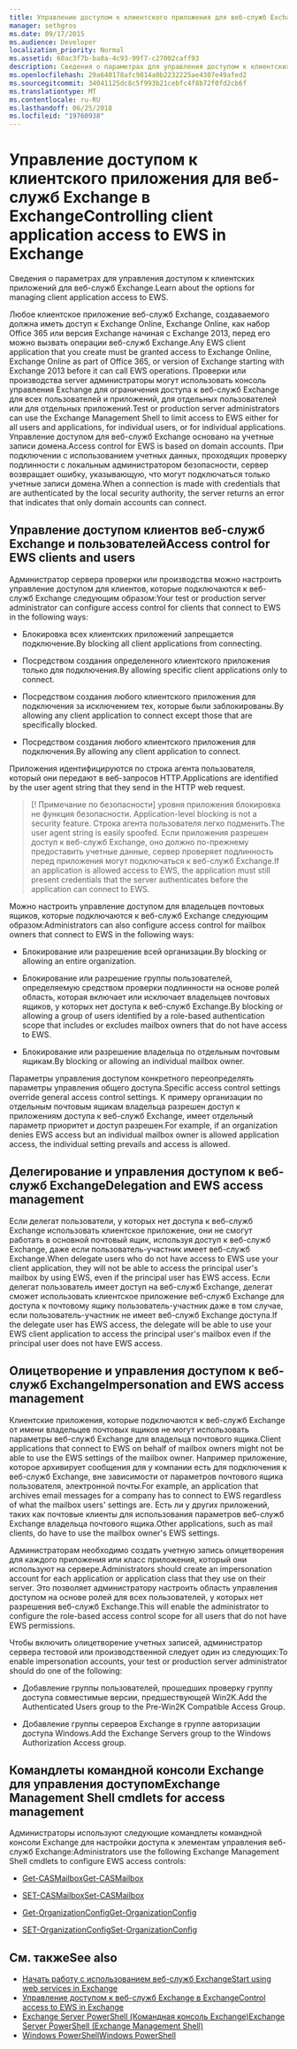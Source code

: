 ```yaml
---
title: Управление доступом к клиентского приложения для веб-служб Exchange в Exchange
manager: sethgros
ms.date: 09/17/2015
ms.audience: Developer
localization_priority: Normal
ms.assetid: 60ac3f7b-ba8a-4c93-99f7-c27002caff93
description: Сведения о параметрах для управления доступом к клиентских приложений для веб-служб Exchange.
ms.openlocfilehash: 29a640178afc9814a0b2232225ae4307e49afed2
ms.sourcegitcommit: 34041125dc8c5f993b21cebfc4f8b72f0fd2cb6f
ms.translationtype: MT
ms.contentlocale: ru-RU
ms.lasthandoff: 06/25/2018
ms.locfileid: "19760938"
---
```

# <a name="controlling-client-application-access-to-ews-in-exchange"></a><span data-ttu-id="740dc-103">Управление доступом к клиентского приложения для веб-служб Exchange в Exchange</span><span class="sxs-lookup"><span data-stu-id="740dc-103">Controlling client application access to EWS in Exchange</span></span>

<span data-ttu-id="740dc-104">Сведения о параметрах для управления доступом к клиентских приложений для веб-служб Exchange.</span><span class="sxs-lookup"><span data-stu-id="740dc-104">Learn about the options for managing client application access to EWS.</span></span>
  
<span data-ttu-id="740dc-105">Любое клиентское приложение веб-служб Exchange, создаваемого должна иметь доступ к Exchange Online, Exchange Online, как набор Office 365 или версия Exchange начиная с Exchange 2013, перед его можно вызвать операции веб-служб Exchange.</span><span class="sxs-lookup"><span data-stu-id="740dc-105">Any EWS client application that you create must be granted access to Exchange Online, Exchange Online as part of Office 365, or version of Exchange starting with Exchange 2013 before it can call EWS operations.</span></span> <span data-ttu-id="740dc-106">Проверки или производства server администраторы могут использовать консоль управления Exchange для ограничения доступа к веб-служб Exchange для всех пользователей и приложений, для отдельных пользователей или для отдельных приложений.</span><span class="sxs-lookup"><span data-stu-id="740dc-106">Test or production server administrators can use the Exchange Management Shell to limit access to EWS either for all users and applications, for individual users, or for individual applications.</span></span> <span data-ttu-id="740dc-107">Управление доступом для веб-служб Exchange основано на учетные записи домена.</span><span class="sxs-lookup"><span data-stu-id="740dc-107">Access control for EWS is based on domain accounts.</span></span> <span data-ttu-id="740dc-108">При подключении с использованием учетных данных, проходящих проверку подлинности с локальным администратором безопасности, сервер возвращает ошибку, указывающую, что могут подключаться только учетные записи домена.</span><span class="sxs-lookup"><span data-stu-id="740dc-108">When a connection is made with credentials that are authenticated by the local security authority, the server returns an error that indicates that only domain accounts can connect.</span></span> 
  
## <a name="access-control-for-ews-clients-and-users"></a><span data-ttu-id="740dc-109">Управление доступом клиентов веб-служб Exchange и пользователей</span><span class="sxs-lookup"><span data-stu-id="740dc-109">Access control for EWS clients and users</span></span>
<span data-ttu-id="740dc-110"><a name="bk_configure"> </a></span><span class="sxs-lookup"><span data-stu-id="740dc-110"></span></span>

<span data-ttu-id="740dc-111">Администратор сервера проверки или производства можно настроить управление доступом для клиентов, которые подключаются к веб-служб Exchange следующим образом:</span><span class="sxs-lookup"><span data-stu-id="740dc-111">Your test or production server administrator can configure access control for clients that connect to EWS in the following ways:</span></span> 
  
- <span data-ttu-id="740dc-112">Блокировка всех клиентских приложений запрещается подключение.</span><span class="sxs-lookup"><span data-stu-id="740dc-112">By blocking all client applications from connecting.</span></span>
    
- <span data-ttu-id="740dc-113">Посредством создания определенного клиентского приложения только для подключения.</span><span class="sxs-lookup"><span data-stu-id="740dc-113">By allowing specific client applications only to connect.</span></span>
    
- <span data-ttu-id="740dc-114">Посредством создания любого клиентского приложения для подключения за исключением тех, которые были заблокированы.</span><span class="sxs-lookup"><span data-stu-id="740dc-114">By allowing any client application to connect except those that are specifically blocked.</span></span>
    
- <span data-ttu-id="740dc-115">Посредством создания любого клиентского приложения для подключения.</span><span class="sxs-lookup"><span data-stu-id="740dc-115">By allowing any client application to connect.</span></span>
    
<span data-ttu-id="740dc-116">Приложения идентифицируются по строка агента пользователя, который они передают в веб-запросов HTTP.</span><span class="sxs-lookup"><span data-stu-id="740dc-116">Applications are identified by the user agent string that they send in the HTTP web request.</span></span>
  
> [! Примечание по безопасности]<span data-ttu-id="740dc-117"> уровня приложения блокировка не функция безопасности.</span><span class="sxs-lookup"><span data-stu-id="740dc-117"> Application-level blocking is not a security feature.</span></span> <span data-ttu-id="740dc-118">Строка агента пользователя легко подменить.</span><span class="sxs-lookup"><span data-stu-id="740dc-118">The user agent string is easily spoofed.</span></span> <span data-ttu-id="740dc-119">Если приложения разрешен доступ к веб-служб Exchange, оно должно по-прежнему предоставить учетные данные, сервер проверяет подлинность перед приложения могут подключаться к веб-служб Exchange.</span><span class="sxs-lookup"><span data-stu-id="740dc-119">If an application is allowed access to EWS, the application must still present credentials that the server authenticates before the application can connect to EWS.</span></span> 
  
<span data-ttu-id="740dc-120">Можно настроить управление доступом для владельцев почтовых ящиков, которые подключаются к веб-служб Exchange следующим образом:</span><span class="sxs-lookup"><span data-stu-id="740dc-120">Administrators can also configure access control for mailbox owners that connect to EWS in the following ways:</span></span> 
  
- <span data-ttu-id="740dc-121">Блокирование или разрешение всей организации.</span><span class="sxs-lookup"><span data-stu-id="740dc-121">By blocking or allowing an entire organization.</span></span>
    
- <span data-ttu-id="740dc-122">Блокирование или разрешение группы пользователей, определяемую средством проверки подлинности на основе ролей область, которая включает или исключает владельцев почтовых ящиков, у которых нет доступа к веб-служб Exchange.</span><span class="sxs-lookup"><span data-stu-id="740dc-122">By blocking or allowing a group of users identified by a role-based authentication scope that includes or excludes mailbox owners that do not have access to EWS.</span></span>
    
- <span data-ttu-id="740dc-123">Блокирование или разрешение владельца по отдельным почтовым ящикам.</span><span class="sxs-lookup"><span data-stu-id="740dc-123">By blocking or allowing an individual mailbox owner.</span></span>
    
<span data-ttu-id="740dc-124">Параметры управления доступом конкретного переопределять параметры управления общего доступа.</span><span class="sxs-lookup"><span data-stu-id="740dc-124">Specific access control settings override general access control settings.</span></span> <span data-ttu-id="740dc-125">К примеру организации по отдельным почтовым ящикам владельца разрешен доступ к приложениям доступа к веб-служб Exchange, имеет отдельный параметр приоритет и доступ разрешен.</span><span class="sxs-lookup"><span data-stu-id="740dc-125">For example, if an organization denies EWS access but an individual mailbox owner is allowed application access, the individual setting prevails and access is allowed.</span></span> 
  
## <a name="delegation-and-ews-access-management"></a><span data-ttu-id="740dc-126">Делегирование и управления доступом к веб-служб Exchange</span><span class="sxs-lookup"><span data-stu-id="740dc-126">Delegation and EWS access management</span></span>
<span data-ttu-id="740dc-127"><a name="bk_delegation"> </a></span><span class="sxs-lookup"><span data-stu-id="740dc-127"></span></span>

<span data-ttu-id="740dc-128">Если делегат пользователи, у которых нет доступа к веб-служб Exchange использовать клиентское приложение, они не смогут работать в основной почтовый ящик, используя доступ к веб-служб Exchange, даже если пользователь-участник имеет веб-служб Exchange.</span><span class="sxs-lookup"><span data-stu-id="740dc-128">When delegate users who do not have access to EWS use your client application, they will not be able to access the principal user's mailbox by using EWS, even if the principal user has EWS access.</span></span> <span data-ttu-id="740dc-129">Если делегат пользователь имеет доступ на веб-служб Exchange, делегат сможет использовать клиентское приложение веб-служб Exchange для доступа к почтовому ящику пользователь-участник даже в том случае, если пользователь-участник не имеет веб-служб Exchange доступа.</span><span class="sxs-lookup"><span data-stu-id="740dc-129">If the delegate user has EWS access, the delegate will be able to use your EWS client application to access the principal user's mailbox even if the principal user does not have EWS access.</span></span> 
  
## <a name="impersonation-and-ews-access-management"></a><span data-ttu-id="740dc-130">Олицетворение и управления доступом к веб-служб Exchange</span><span class="sxs-lookup"><span data-stu-id="740dc-130">Impersonation and EWS access management</span></span>
<span data-ttu-id="740dc-131"><a name="bk_impersonation"> </a></span><span class="sxs-lookup"><span data-stu-id="740dc-131"></span></span>

<span data-ttu-id="740dc-132">Клиентские приложения, которые подключаются к веб-служб Exchange от имени владельцев почтовых ящиков не могут использовать параметры веб-служб Exchange для владельца почтового ящика.</span><span class="sxs-lookup"><span data-stu-id="740dc-132">Client applications that connect to EWS on behalf of mailbox owners might not be able to use the EWS settings of the mailbox owner.</span></span> <span data-ttu-id="740dc-133">Например приложение, которое архивирует сообщения для у компании есть для подключения к веб-служб Exchange, вне зависимости от параметров почтового ящика пользователя, электронной почты.</span><span class="sxs-lookup"><span data-stu-id="740dc-133">For example, an application that archives email messages for a company has to connect to EWS regardless of what the mailbox users' settings are.</span></span> <span data-ttu-id="740dc-134">Есть ли у других приложений, таких как почтовые клиенты для использования параметров веб-служб Exchange владельца почтового ящика.</span><span class="sxs-lookup"><span data-stu-id="740dc-134">Other applications, such as mail clients, do have to use the mailbox owner's EWS settings.</span></span> 
  
<span data-ttu-id="740dc-135">Администраторам необходимо создать учетную запись олицетворения для каждого приложения или класс приложения, который они используют на сервере.</span><span class="sxs-lookup"><span data-stu-id="740dc-135">Administrators should create an impersonation account for each application or application class that they use on their server.</span></span> <span data-ttu-id="740dc-136">Это позволяет администратору настроить область управления доступом на основе ролей для всех пользователей, у которых нет разрешения веб-служб Exchange.</span><span class="sxs-lookup"><span data-stu-id="740dc-136">This will enable the administrator to configure the role-based access control scope for all users that do not have EWS permissions.</span></span> 
  
<span data-ttu-id="740dc-137">Чтобы включить олицетворение учетных записей, администратор сервера тестовой или производственной следует один из следующих:</span><span class="sxs-lookup"><span data-stu-id="740dc-137">To enable impersonation accounts, your test or production server administrator should do one of the following:</span></span> 
  
- <span data-ttu-id="740dc-138">Добавление группы пользователей, прошедших проверку группу доступа совместимые версии, предшествующей Win2K.</span><span class="sxs-lookup"><span data-stu-id="740dc-138">Add the Authenticated Users group to the Pre-Win2K Compatible Access Group.</span></span> 
    
- <span data-ttu-id="740dc-139">Добавление группы серверов Exchange в группе авторизации доступа Windows.</span><span class="sxs-lookup"><span data-stu-id="740dc-139">Add the Exchange Servers group to the Windows Authorization Access group.</span></span> 
    
## <a name="exchange-management-shell-cmdlets-for-access-management"></a><span data-ttu-id="740dc-140">Командлеты командной консоли Exchange для управления доступом</span><span class="sxs-lookup"><span data-stu-id="740dc-140">Exchange Management Shell cmdlets for access management</span></span>
<span data-ttu-id="740dc-141"><a name="bk_cmdlets"> </a></span><span class="sxs-lookup"><span data-stu-id="740dc-141"></span></span>

<span data-ttu-id="740dc-142">Администраторы используют следующие командлеты командной консоли Exchange для настройки доступа к элементам управления веб-служб Exchange:</span><span class="sxs-lookup"><span data-stu-id="740dc-142">Administrators use the following Exchange Management Shell cmdlets to configure EWS access controls:</span></span> 
  
- [<span data-ttu-id="740dc-143">Get-CASMailbox</span><span class="sxs-lookup"><span data-stu-id="740dc-143">Get-CASMailbox</span></span>](http://technet.microsoft.com/en-us/library/bb124754.aspx)
    
- [<span data-ttu-id="740dc-144">SET-CASMailbox</span><span class="sxs-lookup"><span data-stu-id="740dc-144">Set-CASMailbox</span></span>](http://technet.microsoft.com/en-us/library/bb125264.aspx)
    
- [<span data-ttu-id="740dc-145">Get-OrganizationConfig</span><span class="sxs-lookup"><span data-stu-id="740dc-145">Get-OrganizationConfig</span></span>](http://technet.microsoft.com/en-us/library/aa997571.aspx)
    
- [<span data-ttu-id="740dc-146">SET-OrganizationConfig</span><span class="sxs-lookup"><span data-stu-id="740dc-146">Set-OrganizationConfig</span></span>](http://technet.microsoft.com/en-us/library/aa997443.aspx)
    
## <a name="see-also"></a><span data-ttu-id="740dc-147">См. также</span><span class="sxs-lookup"><span data-stu-id="740dc-147">See also</span></span>

- [<span data-ttu-id="740dc-148">Начать работу с использованием веб-служб Exchange</span><span class="sxs-lookup"><span data-stu-id="740dc-148">Start using web services in Exchange</span></span>](start-using-web-services-in-exchange.md)  
- [<span data-ttu-id="740dc-149">Управление доступом к веб-служб Exchange в Exchange</span><span class="sxs-lookup"><span data-stu-id="740dc-149">Control access to EWS in Exchange</span></span>](how-to-control-access-to-ews-in-exchange.md)
- [<span data-ttu-id="740dc-150">Exchange Server PowerShell (Командная консоль Exchange)</span><span class="sxs-lookup"><span data-stu-id="740dc-150">Exchange Server PowerShell (Exchange Management Shell)</span></span>](https://docs.microsoft.com/en-us/powershell/exchange/exchange-server/exchange-management-shell?view=exchange-ps)
- [<span data-ttu-id="740dc-151">Windows PowerShell</span><span class="sxs-lookup"><span data-stu-id="740dc-151">Windows PowerShell</span></span>](http://msdn.microsoft.com/en-us/library/dd835506%28v=vs.85%29.aspx)
    

